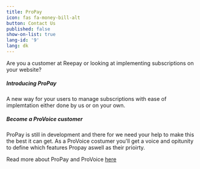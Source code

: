 ```yaml
---
title: ProPay
icon: fas fa-money-bill-alt
button: Contact Us
published: false
show-on-list: true
lang-id: '9'
lang: dk
---
```


Are you a customer at Reepay or looking at implementing subscriptions on your website?

##### Introducing ProPay
A new way for your users to manage subscriptions with ease of implemtation either done by us or on your own.

##### Become a ProVoice customer
ProPay is still in development and there for we need your help to make this the best it can get.
As a ProVoice costumer you'll get a voice and opitunity to define which features Propay aswell as their prioirty.

Read more about ProPay and ProVoice [here](/anything/propay)